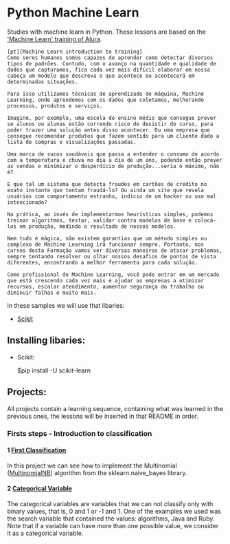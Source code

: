 # Python Machine Learn

Studies with machine learn in Python. These lessons are based on the ['Machine Learn' training of Alura](https://cursos.alura.com.br/formacao-machine-learning).
	
	[pt][Machine Learn introduction to training]
	Como seres humanos somos capazes de aprender como detectar diversos tipos de padrões. Contudo, com o avanço na quantidade e qualidade de dados que capturamos, fica cada vez mais difícil elaborar em nossa cabeça um modelo que descreva o que acontece ou acontecerá em determinadas situações.

	Para isso utilizamos técnicas de aprendizado de máquina, Machine Learning, onde aprendemos com os dados que coletamos, melhorando processos, produtos e serviços.

	Imagine, por exemplo, uma escola do ensino médio que consegue prever se alunos ou alunas estão correndo risco de desistir do curso, para poder trazer uma solução antes disso acontecer. Ou uma empresa que consegue recomendar produtos que fazem sentido para um cliente dado a lista de compras e visualizações passadas.

	Uma marca de sucos saudáveis que passa a entender o consumo de acordo com a temperatura e chuva no dia a dia de um ano, podendo então prever as vendas e minimizar o desperdício de produção...seria o máximo, não é?

	E que tal um sistema que detecta fraudes em cartões de crédito no exato instante que tentam fraudá-lo? Ou ainda um site que revela usuários com comportamento estranho, indício de um hacker ou uso mal intencionado?

	Na prática, ao invés de implementarmos heurísticas simples, podemos treinar algoritmos, testar, validar contra modelos de base e colocá-los em produção, medindo o resultado de nossos modelos.

	Nem tudo é mágica, não existem garantias que um método simples ou complexo de Machine Learning irá funcionar sempre. Portanto, nos cursos desta Formação vamos ver diversas maneiras de atacar problemas, sempre tentando resolver ou olhar nossos desafios de pontos de vista diferentes, encontrando a melhor ferramenta para cada solução.

	Como profissional de Machine Learning, você pode entrar em um mercado que está crescendo cada vez mais e ajudar as empresas a otimizar recursos, escalar atendimento, aumentar segurança do trabalho ou diminuir falhas e muito mais.

In these samples we will use that libaries:

- [Scikit](https://scikit-learn.org)

## Installing libaries:
    
   - Scikit:
    	
    	$pip install -U scikit-learn

## Projects:

All projects contain a learning sequence, containing what was learned in the previous ones, the lessons will be inserted in that README in order.

### Firsts steps - Introduction to classification

#### 1 [First Classification](https://github.com/gbzarelli/python-machine-learn/tree/master/1_first_classification)
 In this project we can see how to implement the Multinomial ([MultinomialNB](https://scikit-learn.org/stable/modules/generated/sklearn.naive_bayes.MultinomialNB.html)) algorithm from the sklearn.naive_bayes library. 

#### 2 [Categorical Variable](https://github.com/gbzarelli/python-machine-learn/tree/master/2_categorical_variable)
 The categorical variables are variables that we can not classify only with binary values, that is, 0 and 1 or -1 and 1. One of the examples we used was the search variable that contained the values: algorithms, Java and Ruby. Note that if a variable can have more than one possible value, we consider it as a categorical variable.

